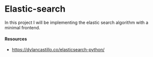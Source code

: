 # Elastic-search
In this project I will be implementing the elastic search algorithm with a minimal frontend.


#### Resources 
- https://dylancastillo.co/elasticsearch-python/
